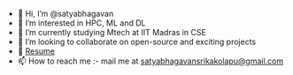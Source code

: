 - 👋 Hi, I’m @satyabhagavan
- 👀 I’m interested in HPC, ML and DL
- 🌱 I’m currently studying Mtech at IIT Madras in CSE
- 💞️ I’m looking to collaborate on open-source and exciting projects
- 📜 [Resume](https://drive.google.com/file/d/1lNeWe-f-IcLiBAUDeJvEnZy1NSWTtiah/view?usp=sharing)
- 📫 How to reach me :- mail me at satyabhagavansrikakolapu@gmail.com

<!---
satyabhagavan/satyabhagavan is a ✨ special ✨ repository because its `README.md` (this file) appears on your GitHub profile.
You can click the Preview link to take a look at your changes.
--->
